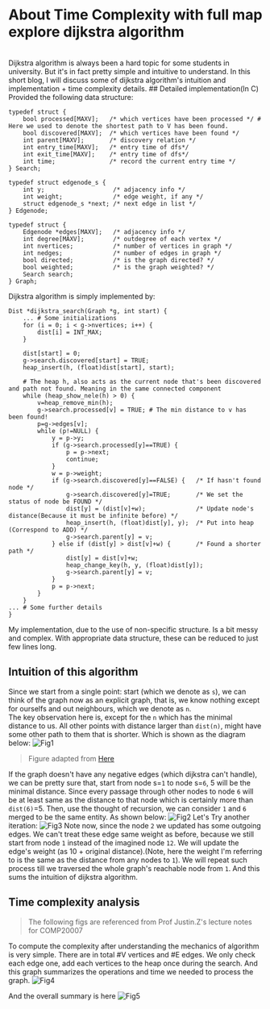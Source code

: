 # About Time Complexity with full map explore dijkstra algorithm
<br>
Dijkstra algorithm is always been a hard topic for some students in university. But it's in fact pretty simple and intuitive to understand. In this short blog, I will discuss some of dijkstra algorithm's intuition and implementation + time complexity details.
## Detailed implementation(In C)
Provided the following data structure:

    typedef struct {
        bool processed[MAXV];   /* which vertices have been processed */ # Here we used to denote the shortest path to V has been found.
        bool discovered[MAXV];  /* which vertices have been found */
        int parent[MAXV];       /* discovery relation */
        int entry_time[MAXV];   /* entry time of dfs*/
        int exit_time[MAXV];    /* entry time of dfs*/
        int time;               /* record the current entry time */
    } Search;

    typedef struct edgenode_s {
        int y;                   /* adjacency info */
        int weight;              /* edge weight, if any */
        struct edgenode_s *next; /* next edge in list */
    } Edgenode;

    typedef struct {
        Edgenode *edges[MAXV];   /* adjacency info */
        int degree[MAXV];        /* outdegree of each vertex */
        int nvertices;           /* number of vertices in graph */
        int nedges;              /* number of edges in graph */
        bool directed;           /* is the graph directed? */
        bool weighted;           /* is the graph weighted? */
        Search search;
    } Graph;
    
Dijkstra algorithm is simply implemented by:

    Dist *dijkstra_search(Graph *g, int start) {
        ... # Some initializations
        for (i = 0; i < g->nvertices; i++) {
            dist[i] = INT_MAX;
        }

        dist[start] = 0;
        g->search.discovered[start] = TRUE;
        heap_insert(h, (float)dist[start], start);

        # The heap h, also acts as the current node that's been discovered and path not found. Meaning in the same connected component
        while (heap_show_nele(h) > 0) {
            v=heap_remove_min(h);
            g->search.processed[v] = TRUE; # The min distance to v has been found!
            p=g->edges[v];
            while (p!=NULL) {
                y = p->y;
                if (g->search.processed[y]==TRUE) {
                    p = p->next;
                    continue;
                }
                w = p->weight;
                if (g->search.discovered[y]==FALSE) {   /* If hasn't found node */
                    g->search.discovered[y]=TRUE;       /* We set the status of node be FOUND */
                    dist[y] = (dist[v]+w);              /* Update node's distance(Because it must be infinite before) */
                    heap_insert(h, (float)dist[y], y);  /* Put into heap (Correspond to ADD) */
                    g->search.parent[y] = v;
                } else if (dist[y] > dist[v]+w) {       /* Found a shorter path */
                    dist[y] = dist[v]+w;
                    heap_change_key(h, y, (float)dist[y]);
                    g->search.parent[y] = v;
                }
                p = p->next;
            }
        }
    ... # Some further details
    }
    
My implementation, due to the use of non-specific structure. Is a bit messy and complex. With appropriate data structure, these can be reduced to just few lines long.

## Intuition of this algorithm

Since we start from a single point: start (which we denote as `s`), we can think of the graph now as an explicit graph, that is, we know nothing except for ourselfs and out neighbours, which we denote as `n`.
<br> 
The key observation here is, except for the `n` which has the minimal distance to us. All other points with distance larger than `dist(n)`, might have some other path to them that is shorter. Which is shown as the diagram below:
![Fig1](./StartGraph.png)
> Figure adapted from [Here](https://medium.com/@keithwhor/using-graph-theory-to-build-a-simple-recommendation-engine-in-javascript-ec43394b35a3)

If the graph doesn't have any negative edges (which dijkstra can't handle), we can be pretty sure that, start from node s=`1` to node s=`6`, 5 will be the minimal distance. Since every passage through other nodes to node `6` will be at least same as the distance to that node which is certainly more than `dist(6)`=5.
Then, use the thought of recursion, we can consider `1` and `6` merged to be the same entity. As shown below:
![Fig2](./SecondGraph.png)
Let's Try another iteration:
![Fig3](./ThirdGraph.png)
Note now, since the node `2` we updated has some outgoing edges. We can't treat these edge same weight as before, because we still start from node `1` instead of the imagined node `12`. We will update the edge's weight (as 10 + original distance).(Note, here the weight I'm referring to is the same as the distance from any nodes to `1`).
We will repeat such process till we traversed the whole graph's reachable node from `1`. And this sums the intuition of dijkstra algorithm.

## Time complexity analysis
> The following figs are referenced from Prof Justin.Z's lecture notes for COMP20007

To compute the complexity after understanding the mechanics of algorithm is very simple.
There are in total #V vertices and #E edges. We only check each edge one, add each vertices to the heap once during the search.
And this graph summarizes the operations and time we needed to process the graph.
![Fig4](./DijkstraSteps.png)

And the overall summary is here
![Fig5](./DijkstraComplexity.png)
